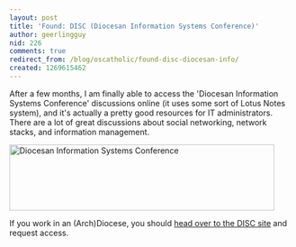 ```yaml
---
layout: post
title: 'Found: DISC (Diocesan Information Systems Conference)'
author: geerlingguy
nid: 226
comments: true
redirect_from: /blog/oscatholic/found-disc-diocesan-info/
created: 1269615462
---
```

<p>
	After a few months, I am finally able to access the &#39;Diocesan Information Systems Conference&#39; discussions online (it uses some sort of Lotus Notes system), and it&#39;s actually a pretty good resources for IT administrators. There are a lot of great discussions about social networking, network stacks, and information management.</p>
<p class="rtecenter">
	<a href="http://www.discinfo.org/"><img alt="Diocesan Information Systems Conference" border="0" height="117" src="http://www.opensourcecatholic.com/sites/opensourcecatholic.com/files/user-uploads/oscatholic/disc.jpg" title="" width="471" /></a></p>
<p>
	If you work in an (Arch)Diocese, you should <a href="http://www.discinfo.org/">head over to the DISC site</a> and request access.</p>
